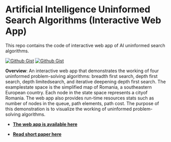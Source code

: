 # Artificial Intelligence Uninformed Search Algorithms (Interactive Web App)
This repo contains the code of interactive web app of AI uninformed search algorithms. 

[![Github Gist](https://img.shields.io/badge/python_anywhere-Live-blue)](https://aiuninformedsearchalgos.pythonanywhere.com) [![Github Gist](https://img.shields.io/badge/GitHub-Follow@Virksaab-black)](https://github.com/VirkSaab)

**Overview**: An  interactive  web  app  that demonstrates  the  working  of  four  uninformed  problem-solving algorithms: breadth first search, depth first search, depth limitedsearch,  and  iterative  deepening  depth  first  search.  The  examplestate  space  is  the  simplified  map  of  Romania,  a  southeastern European country. Each node in the state space represents a cityof Romania. The web app also provides run-time resources stats such as number of nodes in the queue, path elements, path cost. The purpose of this demonstration is to visualize the working of uninformed problem-solving algorithms.

* [**The web app is available here**](https://aiuninformedsearchalgos.pythonanywhere.com)

* [**Read short paper here**](https://cumailin-my.sharepoint.com/:b:/g/personal/20mai1035_cuchd_in/EUtqdWoxHrxLowAyAK0R1A0B3Np1bmTvT9QNkFhunJfmXg?e=KiDalN)
